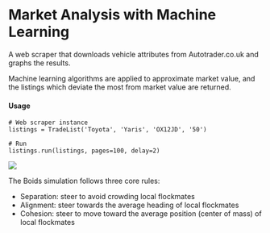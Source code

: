 # Market Analysis with Machine Learning

A web scraper that downloads vehicle attributes from Autotrader.co.uk and graphs the results.

Machine learning algorithms are applied to approximate market value, and the listings which 
deviate the most from market value are returned.

#### Usage
```
# Web scraper instance
listings = TradeList('Toyota', 'Yaris', 'OX12JD', '50')

# Run
listings.run(listings, pages=100, delay=2)
```

<img src=https://i.imgur.com/0wifowN.gif>

<p>
The Boids simulation follows three core rules:


* Separation: steer to avoid crowding local flockmates
* Alignment: steer towards the average heading of local flockmates
* Cohesion: steer to move toward the average position (center of mass) of local flockmates
